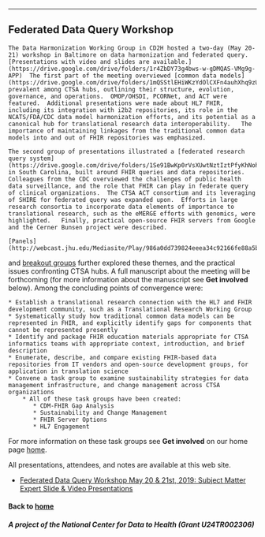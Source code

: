 ---
## Federated Data Query Workshop



    The Data Harmonization Working Group in CD2H hosted a two-day (May 20-21) workshop in Baltimore on data harmonization and federated query.  [Presentations with video and slides are available.](https://drive.google.com/drive/folders/1r4ZbDY73g4bws-w-gDMQAS-VMg9g-APP)  The first part of the meeting overviewed [common data models](https://drive.google.com/drive/folders/1mQSStlEHiWKzYdOlCXFn4auhXhq9zUo9) prevalent among CTSA hubs, outlining their structure, evolution, governance, and operations.  OMOP/OHSDI, PCORNet, and ACT were featured.  Additional presentations were made about HL7 FHIR, including its integration with i2b2 repositories, its role in the NCATS/FDA/CDC data model harmonization efforts, and its potential as a canonical hub for translational research data interoperability.   The importance of maintaining linkages from the traditional common data models into and out of FHIR repositories was emphasized.

    The second group of presentations illustrated a [federated research query system](https://drive.google.com/drive/folders/1Se91BwKp0rVsXUwtNztIztPfyKhNoh60) in South Carolina, built around FHIR queries and data repositories.  Colleagues from the CDC overviewed the challenges of public health data surveillance, and the role that FHIR can play in federate query of clinical organizations.  The CTSA ACT consortium and its leveraging of SHIRE for federated query was expanded upon.  Efforts in large research consortia to incorporate data elements of importance to translational research, such as the eMERGE efforts with genomics, were highlighted.   Finally, practical open-source FHIR servers from Google and the Cerner Bunsen project were described.

    [Panels](http://webcast.jhu.edu/Mediasite/Play/986a0dd739824eeea34c92166fe88a5b1d)
 and [breakout groups](https://drive.google.com/drive/folders/1JDuhN7dCoMjI-rZ-ooT8JPh8ppB0eRWt) further explored these themes, and the practical issues confronting CTSA hubs.  A full manuscript about the meeting will be forthcoming (for more information about the manuscript see **Get involved** below).  Among the concluding points of convergence were:

    * Establish a translational research connection with the HL7 and FHIR development community, such as a Translational Research Working Group
    * Systematically study how traditional common data models can be represented in FHIR, and explicitly identify gaps for components that cannot be represented presently
    * Identify and package FHIR education materials appropriate for CTSA informatics teams with appropriate context, introduction, and brief description
    * Enumerate, describe, and compare existing FHIR-based data repositories from IT vendors and open-source development groups, for application in translation science
    * Convene a task group to examine sustainability strategies for data management infrastructure, and change management across CTSA organizations
        * All of these task groups have been created:
           * CDM-FHIR Gap Analysis
           * Sustainability and Change Management
           * FHIR Server Options
           * HL7 Engagement
For more information on these task groups see **Get involved** on our home page [home](https://data2health.github.io/data-harmonization/).

All presentations, attendees, and notes are available at this web site.
* [Federated Data Query Workshop May 20 & 21st, 2019: Subject Matter Expert Slide & Video Presentations](https://drive.google.com/drive/folders/1kgcoV8BW_9Zg7XLwObw9HXAO4aJLamQQ?usp=sharing) 

#### Back to [home](https://data2health.github.io/data-harmonization/)

##### A project of the National Center for Data to Health (Grant U24TR002306)
